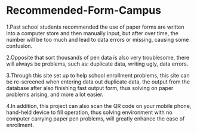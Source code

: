 # Recommended-Form-Campus
1.Past school students recommended the use of paper forms are written into a computer store and then manually input, but after over time, the number will be too much and lead to data errors or missing, causing some confusion.

2.Opposite that sort thousands of pen data is also very troublesome, there will always be problems, such as: duplicate data, writing ugly, data errors.

3.Through this site set up to help school enrollment problems, this site can be re-screened when entering data out duplicate data, the output from the database after also finishing fast output form, thus solving on paper problems arising, and more a lot easier.

4.In addition, this project can also scan the QR code on your mobile phone, hand-held device to fill operation, thus solving environment with no computer carrying paper pen problems, will greatly enhance the ease of enrollment.
